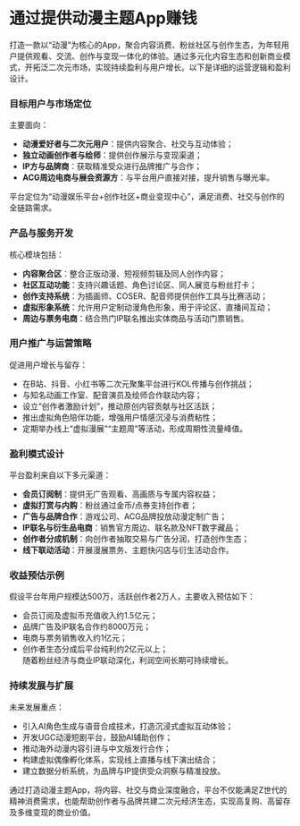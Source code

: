 # 通过提供动漫主题App赚钱  

打造一款以“动漫”为核心的App，聚合内容消费、粉丝社区与创作生态，为年轻用户提供观看、交流、创作与变现一体化的体验。通过多元化内容生态和创新商业模式，开拓泛二次元市场，实现持续盈利与用户增长。以下是详细的运营逻辑和盈利设计。

### 目标用户与市场定位  
主要面向：  
* **动漫爱好者与二次元用户**：提供内容聚合、社交与互动体验；  
* **独立动画创作者与绘师**：提供创作展示与变现渠道；  
* **IP方与品牌商**：获取精准受众进行品牌推广与合作；  
* **ACG周边电商与展会资源方**：与平台用户直接对接，提升销售与曝光率。  

平台定位为“动漫娱乐平台+创作社区+商业变现中心”，满足消费、社交与创作的全链路需求。

### 产品与服务开发  
核心模块包括：  
* **内容聚合区**：整合正版动漫、短视频剪辑及同人创作内容；  
* **社区互动功能**：支持兴趣话题、角色讨论区、同人展览与粉丝打卡；  
* **创作支持系统**：为插画师、COSER、配音师提供创作工具与比赛活动；  
* **虚拟形象系统**：允许用户定制动漫角色形象，用于评论区、直播间互动；  
* **周边与票务电商**：结合热门IP联名推出实体商品与活动门票销售。  

### 用户推广与运营策略  
促进用户增长与留存：  
* 在B站、抖音、小红书等二次元聚集平台进行KOL传播与创作挑战；  
* 与知名动画工作室、配音演员及绘师合作联动内容；  
* 设立“创作者激励计划”，推动原创内容贡献与社区活跃；  
* 推出虚拟角色陪伴功能，增强用户情感沉浸与消费粘性；  
* 定期举办线上“虚拟漫展”“主题周”等活动，形成周期性流量峰值。  

### 盈利模式设计  
平台盈利来自以下多元渠道：  
* **会员订阅制**：提供无广告观看、高画质与专属内容权益；  
* **虚拟打赏与内购**：粉丝通过金币/点券支持创作者；  
* **广告与品牌合作**：游戏公司、ACG品牌投放动漫定制广告；  
* **IP联名与衍生品电商**：销售官方周边、联名款及NFT数字藏品；  
* **创作者分成机制**：向创作者抽取交易与广告分润，打造创作生态；  
* **线下联动活动**：开展漫展票务、主题快闪店与衍生活动合作。  

### 收益预估示例  
假设平台年用户规模达500万，活跃创作者2万人，主要收入预估如下：  
* 会员订阅及虚拟币充值收入约1.5亿元；  
* 品牌广告及IP联名合作约8000万元；  
* 电商与票务销售收入约1亿元；  
* 创作者生态分成后平台纯利约2亿元以上；  
随着粉丝经济与商业IP联动深化，利润空间长期可持续增长。  

### 持续发展与扩展  
未来发展重点：  
* 引入AI角色生成与语音合成技术，打造沉浸式虚拟互动体验；  
* 开发UGC动漫短剧平台，鼓励AI辅助创作；  
* 推动海外动漫内容引进与中文版发行合作；  
* 构建虚拟偶像孵化体系，实现线上直播与线下演出结合；  
* 建立数据分析系统，为品牌与IP提供受众洞察与精准投放。  

通过打造动漫主题App，将内容、社交与商业深度融合，平台不仅能满足Z世代的精神消费需求，也能帮助创作者与品牌共建二次元经济生态，实现高复购、高留存及多维变现的商业价值。